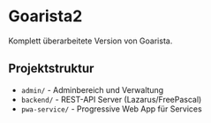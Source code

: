 # Goarista2

Komplett überarbeitete Version von Goarista.

## Projektstruktur
- `admin/` - Adminbereich und Verwaltung
- `backend/` - REST-API Server (Lazarus/FreePascal)
- `pwa-service/` - Progressive Web App für Services
